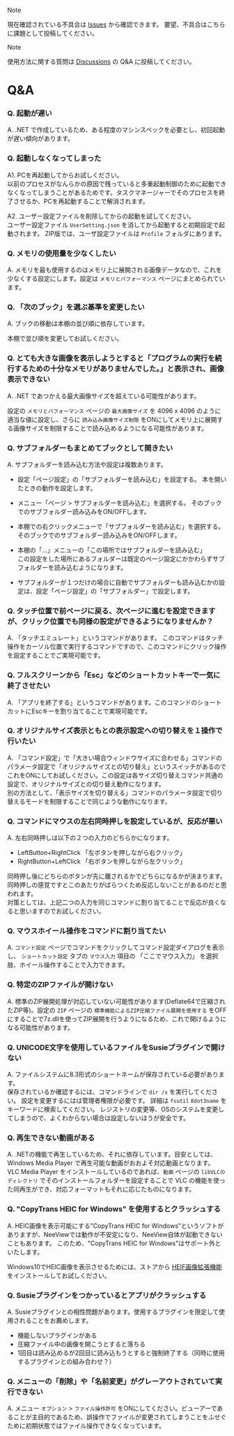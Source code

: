 > [!NOTE]  
> 現在確認されている不具合は [Issues](https://github.com/neelabo/NeeView/issues) から確認できます。
> 要望、不具合はこちらに課題として投稿してください。

> [!NOTE]  
> 使用方法に関する質問は [Discussions](https://github.com/neelabo/NeeView/discussions/landing) の Q&A に投稿してください。

# Q&A
 
### Q. 起動が遅い

A. .NET で作成しているため、ある程度のマシンスペックを必要とし、初回起動が遅い傾向があります。  
  
 
### Q. 起動しなくなってしまった

A1. PCを再起動してからお試しください。  
以前のプロセスがなんらかの原因で残っていると多重起動制御のために起動できなくなってしまうことがあるためです。タスクマネージャーでそのプロセスを終了させるか、PCを再起動することで解消されます。

A2. ユーザー設定ファイルを削除してからの起動を試してください。  
ユーザー設定ファイル `UserSetting.json` を消してから起動すると初期設定で起動されます。
ZIP版では、ユーザ設定ファイルは `Profile` フォルダにあります。


### Q. メモリの使用量を少なくしたい

A. メモリを最も使用するのはメモリ上に展開される画像データなので、これを少なくする設定にします。設定は `メモリとパフォーマンス` ページにまとめられています。


### Q. 「次のブック」を選ぶ基準を変更したい

A. ブックの移動は本棚の並び順に依存しています。

本棚で並び順を変更してお試しください。


### Q. とても大きな画像を表示しようとすると「プログラムの実行を続行するための十分なメモリがありませんでした。」と表示され、画像表示できない

A. .NET であつかえる最大画像サイズを超えている可能性があります。

設定の `メモリとパフォーマンス` ページの `最大画像サイズ` を 4096 x 4096 のように適当な値に設定し、さらに `読み込み画像サイズ制限` をONにしてメモリ上に展開する画像サイズを制限することで読み込めるようになる可能性があります。


### Q. サブフォルダーもまとめてブックとして開きたい

A. サブフォルダーを読み込む方法や設定は複数あります。

* 設定「ページ設定」の「サブフォルダーを読み込む」を設定する。
  本を開いたときの動作を設定します。

* メニュー「ページ > サブフォルダーを読み込む」を選択する。
  そのブックでのサブフォルダー読み込みをON/OFFします。

* 本棚での右クリックメニューで「サブフォルダーを読み込む」を選択する。
  そのブックでのサブフォルダー読み込みをON/OFFします。

* 本棚の「…」メニューの「この場所ではサブフォルダーを読み込む」  
  この設定をした場所にあるフォルダーは既定のページ設定にかかわらずサブフォルダーを読み込むようになります。

* サブフォルダーが１つだけの場合に自動でサブフォルダーも読み込むかの設定は、設定「ページ設定」の「サブフォルダー」で設定します。


### Q. タッチ位置で前ページに戻る、次ページに進むを設定できますが、クリック位置でも同様の設定ができるようになりませんか？

A. 「タッチエミュレート」というコマンドがあります。
このコマンドはタッチ操作をカーソル位置で実行するコマンドですので、このコマンドにクリック操作を設定することでご実現可能です。


### Q. フルスクリーンから「Esc」などのショートカットキーで一気に終了させたい

A. 「アプリを終了する」というコマンドがあります。このコマンドのショートカットにEscキーを割り当てることで実現可能です。


### Q. オリジナルサイズ表示ともとの表示設定への切り替えを１操作で行いたい

A. 「コマンド設定」で「大きい場合ウィンドウサイズに合わせる」コマンドのパラメータ設定で「オリジナルサイズとの切り替え」というスイッチがあるのでこれをONにしてお試しください。この設定は各サイズ切り替えコマンド共通の設定で、オリジナルサイズとの切り替え動作になります。  
別の方法として、「表示サイズを切り替える」コマンドのパラメータ設定で切り替えるモードを制限することで同じような動作になります。

 
### Q. コマンドにマウスの左右同時押しを設定しているが、反応が悪い

A. 左右同時押しは以下の２つの入力のどちらかになります。

* LeftButton+RightClick 「左ボタンを押しながら右クリック」
* RightButton+LeftClick 「右ボタンを押しながら左クリック」

同時押し後にどちらのボタンが先に離されるかでどちらになるかが決まります。同時押しの感覚ですとこのあたりがばらつくため反応しないことがあるのだと思われます。  
対策としては、上記二つの入力を同じコマンドに割り当てることで反応が良くなると思いますのでお試しください。


### Q. マウスホイール操作をコマンドに割り当てたい

A. `コマンド設定` ページでコマンドをクリックしてコマンド設定ダイアログを表示し、 `ショートカット設定` タブの `マウス入力` 項目の 「ここでマウス入力」 を選択肢、ホイール操作することで入力できます。


### Q. 特定のZIPファイルが開けない

A. 標準のZIP展開処理が対応していない可能性があります(Deflate64で圧縮されたZIP等)。設定の `ZIP` ページの `標準機能によるZIP圧縮ファイル展開を使用する` をOFFにすることで7z.dllを使ってZIP展開を行うようになるため、これで開けるようになる可能性があります。


### Q. UNICODE文字を使用しているファイルをSusieプラグインで開けない

A. ファイルシステムに8.3形式のショートネームが保存されている必要があります。  
保存されているか確認するには、コマンドラインで `dir /x` を実行してください。
設定を変更するにはは管理者権限が必要です。 詳細は `fsutil` `8dot3name` をキーワードに検索してください。
レジストリの変更等、OSのシステムを変更してしまうので、よくわからない場合は設定しないほうが安全です。


### Q. 再生できない動画がある

A. .NETの機能で再生しているため、それに依存しています。目安としては、 Windows Media Player で再生可能な動画がおおよそ対応動画となります。
VLC Media Player をインストールしているのであれば、`動画` ページの `libVLCのディレクトリ` でそのインストールフォルダーを設定することで VLC の機能を使った同再生ができ、対応フォーマットもそれに応じたものになります。

### Q. "CopyTrans HEIC for Windows" を使用するとクラッシュする

A. HEIC画像を表示可能にする"CopyTrans HEIC for Windows"というソフトがありますが、NeeViewでは動作が不安定になり、NeeView自体が起動できないこともあります。
このため、"CopyTrans HEIC for Windows"はサポート外といたします。

Windows10でHEIC画像を表示させるためには、ストアから [HEIF画像拡張機能](https://www.microsoft.com/store/apps/9pmmsr1cgpwg) をインストールしてお試しください。

### Q. Susieプラグインをつかっているとアプリがクラッシュする

A. Susieプラグインとの相性問題があります。使用するプラグインを限定して使用されることをお薦めします。

* 機能しないプラグインがある
* 圧縮ファイル中の画像を開こうとすると落ちる
* 1回目は読み込めるが2回目に読み込もうとすると強制終了する（同時に使用するプラグインとの組み合わせ？）

### Q. メニューの「削除」や「名前変更」がグレーアウトされていて実行できない

A. メニュー `オプション` > `ファイル操作許可` をONにしてください。ビューアーであることが主目的であるため、誤操作でファイルが変更されてしまうことをふせぐために初期状態ではファイル操作できなくなっています。

